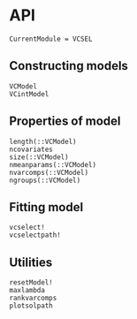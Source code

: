 # API 

```@meta
CurrentModule = VCSEL
```

## Constructing models 

```@docs 
VCModel
VCintModel 
```

## Properties of model 

```@docs 
length(::VCModel)
ncovariates
size(::VCModel)
nmeanparams(::VCModel)
nvarcomps(::VCModel)
ngroups(::VCModel)
```


## Fitting model 

```@docs 
vcselect!
vcselectpath!
```

## Utilities 

```@docs 
resetModel!
maxlambda 
rankvarcomps
plotsolpath 
```
